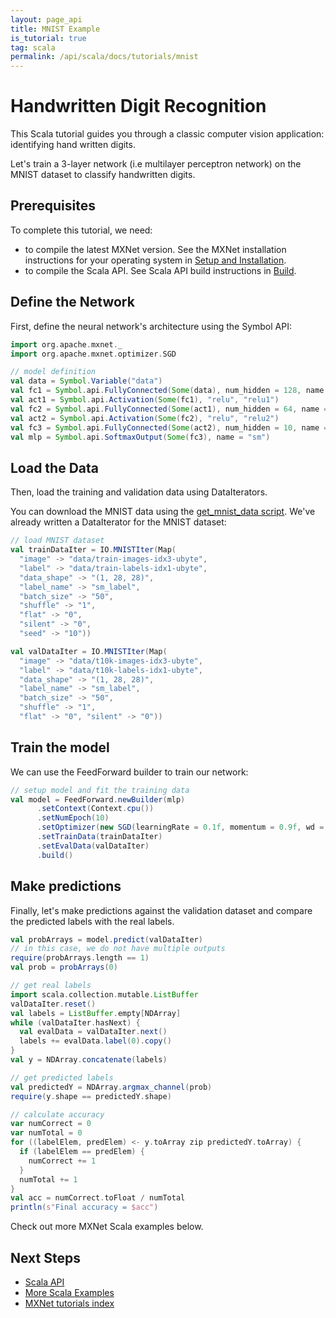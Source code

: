 ```yaml
---
layout: page_api
title: MNIST Example
is_tutorial: true
tag: scala
permalink: /api/scala/docs/tutorials/mnist
---
```


# Handwritten Digit Recognition

This Scala tutorial guides you through a classic computer vision application: identifying hand written digits.

Let's train a 3-layer network (i.e multilayer perceptron network) on the MNIST dataset to classify handwritten digits.

## Prerequisites
To complete this tutorial, we need:

- to compile the latest MXNet version. See the MXNet installation instructions for your operating system in [Setup and Installation]({{'/get_started'|relative_url}}).
- to compile the Scala API. See Scala API build instructions in [Build](https://github.com/dmlc/mxnet/tree/master/scala-package).

## Define the Network

First, define the neural network's architecture using the Symbol API:

```scala
import org.apache.mxnet._
import org.apache.mxnet.optimizer.SGD

// model definition
val data = Symbol.Variable("data")
val fc1 = Symbol.api.FullyConnected(Some(data), num_hidden = 128, name = "fc1")
val act1 = Symbol.api.Activation(Some(fc1), "relu", "relu1")
val fc2 = Symbol.api.FullyConnected(Some(act1), num_hidden = 64, name = "fc2")
val act2 = Symbol.api.Activation(Some(fc2), "relu", "relu2")
val fc3 = Symbol.api.FullyConnected(Some(act2), num_hidden = 10, name = "fc3")
val mlp = Symbol.api.SoftmaxOutput(Some(fc3), name = "sm")
```

## Load the Data

Then, load the training and validation data using DataIterators.

You can download the MNIST data using the [get_mnist_data script](https://github.com/dmlc/mxnet/blob/master/scala-package/core/scripts/get_mnist_data.sh). We've already written a DataIterator for the MNIST dataset:

```scala
// load MNIST dataset
val trainDataIter = IO.MNISTIter(Map(
  "image" -> "data/train-images-idx3-ubyte",
  "label" -> "data/train-labels-idx1-ubyte",
  "data_shape" -> "(1, 28, 28)",
  "label_name" -> "sm_label",
  "batch_size" -> "50",
  "shuffle" -> "1",
  "flat" -> "0",
  "silent" -> "0",
  "seed" -> "10"))

val valDataIter = IO.MNISTIter(Map(
  "image" -> "data/t10k-images-idx3-ubyte",
  "label" -> "data/t10k-labels-idx1-ubyte",
  "data_shape" -> "(1, 28, 28)",
  "label_name" -> "sm_label",
  "batch_size" -> "50",
  "shuffle" -> "1",
  "flat" -> "0", "silent" -> "0"))
```

## Train the model

We can use the FeedForward builder to train our network:

```scala
// setup model and fit the training data
val model = FeedForward.newBuilder(mlp)
      .setContext(Context.cpu())
      .setNumEpoch(10)
      .setOptimizer(new SGD(learningRate = 0.1f, momentum = 0.9f, wd = 0.0001f))
      .setTrainData(trainDataIter)
      .setEvalData(valDataIter)
      .build()
```

## Make predictions

Finally, let's make predictions against the validation dataset and compare the predicted labels with the real labels.

```scala
val probArrays = model.predict(valDataIter)
// in this case, we do not have multiple outputs
require(probArrays.length == 1)
val prob = probArrays(0)

// get real labels
import scala.collection.mutable.ListBuffer
valDataIter.reset()
val labels = ListBuffer.empty[NDArray]
while (valDataIter.hasNext) {
  val evalData = valDataIter.next()
  labels += evalData.label(0).copy()
}
val y = NDArray.concatenate(labels)

// get predicted labels
val predictedY = NDArray.argmax_channel(prob)
require(y.shape == predictedY.shape)

// calculate accuracy
var numCorrect = 0
var numTotal = 0
for ((labelElem, predElem) <- y.toArray zip predictedY.toArray) {
  if (labelElem == predElem) {
    numCorrect += 1
  }
  numTotal += 1
}
val acc = numCorrect.toFloat / numTotal
println(s"Final accuracy = $acc")
```

Check out more MXNet Scala examples below.

## Next Steps
* [Scala API]({{'/api/scala'|relative_url}})
* [More Scala Examples](https://github.com/dmlc/mxnet/tree/master/scala-package/examples/)
* [MXNet tutorials index]({{'/api'|relative_url}})
